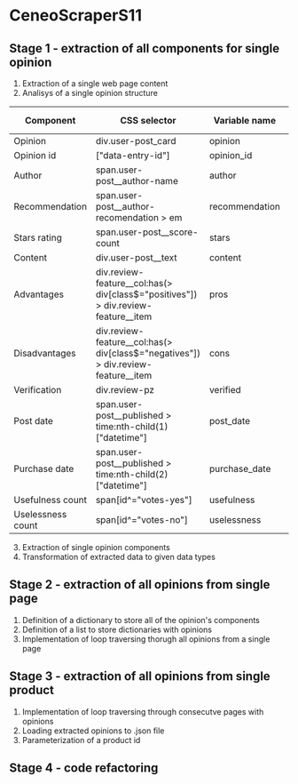 # CeneoScraperS11
## Stage 1 - extraction of all components for single opinion 
1. Extraction of a single web page content
2. Analisys of a single opinion structure 

|Component|CSS selector|Variable name|Data type|
|---------|------------|-------------|---------|
|Opinion|div.user-post_card|opinion|dict|
|Opinion id|["data-entry-id"]|opinion_id|str|
|Author|span.user-post__author-name|author|str|
|Recommendation|span.user-post__author-recomendation > em|recommendation|bool|
|Stars rating|span.user-post__score-count|stars|float|
|Content|div.user-post__text|content|str|
|Advantages|div.review-feature__col:has(> div[class$="positives"]) > div.review-feature__item|pros|list (str)|
|Disadvantages|div.review-feature__col:has(> div[class$="negatives"]) > div.review-feature__item|cons|list(str)|
|Verification|div.review-pz|verified|bool|
|Post date|span.user-post__published > time:nth-child(1)["datetime"]|post_date|str|
|Purchase date|span.user-post__published > time:nth-child(2)["datetime"]|purchase_date|str|
|Usefulness count|span[id^="votes-yes"]|usefulness|int|
|Uselessness count|span[id^="votes-no"]|uselessness|int|

3. Extraction of single opinion components
4. Transformation of extracted data to given data types

## Stage 2 - extraction of all opinions from single page
1. Definition of a dictionary to store all of the opinion's components
2. Definition of a list to store dictionaries with opinions
3. Implementation of loop traversing thorugh all opinions from a single page

## Stage 3 - extraction of all opinions from single product
1. Implementation of loop traversing through consecutve pages with opinions
2. Loading extracted opinions to .json file
3. Parameterization of a product id 

## Stage 4 - code refactoring
